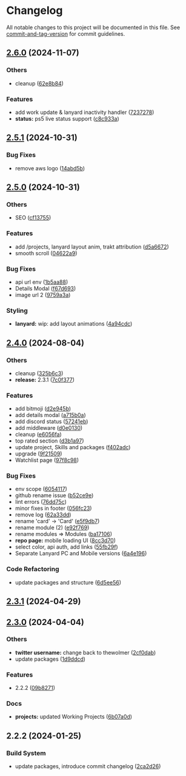 # Changelog

All notable changes to this project will be documented in this file. See [commit-and-tag-version](https://github.com/absolute-version/commit-and-tag-version) for commit guidelines.

## [2.6.0](https://github.com/thewolmer/WolPortal/branches/compare/v2.6.0..v2.5.1) (2024-11-07)


### Others

* cleanup ([62e8b84](https://github.com/thewolmer/WolPortal/commits/62e8b8408e47bff02256ec0da2f6b65242147faa))


### Features

* add work update & lanyard inactivity handler ([7237278](https://github.com/thewolmer/WolPortal/commits/7237278528fa62590e1a69c16235af16fc02bb9a))
* **status:** ps5 live status support ([c8c933a](https://github.com/thewolmer/WolPortal/commits/c8c933ae0533d3e6a7c1efcccfbdfaa435bc6737))

## [2.5.1](https://github.com/thewolmer/WolPortal/branches/compare/v2.5.1..v2.5.0) (2024-10-31)


### Bug Fixes

* remove aws logo ([14abd5b](https://github.com/thewolmer/WolPortal/commits/14abd5bd458d55c3aacd9beb32ea184195bf009e))

## [2.5.0](https://github.com/thewolmer/WolPortal/branches/compare/v2.5.0..v2.4.0) (2024-10-31)


### Others

* SEO ([cf13755](https://github.com/thewolmer/WolPortal/commits/cf137558431dee63bc4f0d12b025f1680c61dd3d))


### Features

* add /projects, lanyard layout anim, trakt attribution ([d5a6672](https://github.com/thewolmer/WolPortal/commits/d5a667279cb808d6b5dd28d5eb5e80342f34ae92))
* smooth scroll ([04622a9](https://github.com/thewolmer/WolPortal/commits/04622a945eedc3ba875bec296631462b81620158))


### Bug Fixes

* api url env ([1b5aa88](https://github.com/thewolmer/WolPortal/commits/1b5aa882e90c9bd6abbb3395de1f61f64ec3283e))
* Details Modal ([f67d693](https://github.com/thewolmer/WolPortal/commits/f67d69333c1a79b5afe640f1ff2d203458858df4))
* image url 2 ([9759a3a](https://github.com/thewolmer/WolPortal/commits/9759a3ab3b485bf7efaf0097ff39e4e14ac6f441))


### Styling

* **lanyard:** wip: add layout animations ([4a94cdc](https://github.com/thewolmer/WolPortal/commits/4a94cdcd20b47e5f94d6a4d6b6a8d1519394ca41))

## [2.4.0](https://github.com/thewolmer/WolPortal/branches/compare/v2.4.0..v2.3.0) (2024-08-04)


### Others

* cleanup ([325b6c3](https://github.com/thewolmer/WolPortal/commits/325b6c370a01fbcbed0a4c05ea4bfe57a346d3e3))
* **release:** 2.3.1 ([7c0f377](https://github.com/thewolmer/WolPortal/commits/7c0f377837630a2eea9861b08d4a54d291adc0c3))


### Features

* add bitmoji ([d2e945b](https://github.com/thewolmer/WolPortal/commits/d2e945bef3a0280d642eb86a7d8942bcd53fdf21))
* add details modal ([a715b0a](https://github.com/thewolmer/WolPortal/commits/a715b0abb913365b63dd4dce9a4452f3353c94dd))
* add discord status ([57241eb](https://github.com/thewolmer/WolPortal/commits/57241eba10b3b081b517499cb783cd2de85d480a))
* add middleware ([d0e0130](https://github.com/thewolmer/WolPortal/commits/d0e01302bb50cda2377abe8bcd952cdf7f46cd4c))
* cleanup ([e6056fa](https://github.com/thewolmer/WolPortal/commits/e6056fa4728ec3166698f6a2556c2fb384447fab))
* top rated section ([d3b1a97](https://github.com/thewolmer/WolPortal/commits/d3b1a97992feb5275440ae934a1ffe2ddf2eebd7))
* update project, Skills and packages ([f402adc](https://github.com/thewolmer/WolPortal/commits/f402adc00a115293a2a9be66fc5ee9a4a76d2b75))
* upgrade ([9f21509](https://github.com/thewolmer/WolPortal/commits/9f21509d37a4cf79d44a8e8bb901a7139b9f10ef))
* Watchlist page ([97f8c98](https://github.com/thewolmer/WolPortal/commits/97f8c98b63083f6ce5da6ba1262f79258f7db8cf))


### Bug Fixes

* env scope ([6054117](https://github.com/thewolmer/WolPortal/commits/6054117dc6374a328b64b47c388baec8958044ee))
* github rename issue ([b52ce9e](https://github.com/thewolmer/WolPortal/commits/b52ce9ef3408f3d66ad016db0ddccfe9682c2d53))
* lint errors ([76dd75c](https://github.com/thewolmer/WolPortal/commits/76dd75c1fd063e64c043261d5d45b22e37bcaa82))
* minor fixes in footer ([056fc23](https://github.com/thewolmer/WolPortal/commits/056fc2362d529f7efef7fce8143daf93a6c1416a))
* remove log ([62a33dd](https://github.com/thewolmer/WolPortal/commits/62a33ddcbb90659aef6f29dbb520ce80c2046fc7))
* rename 'card' -> 'Card' ([e5f9db7](https://github.com/thewolmer/WolPortal/commits/e5f9db7295de78c41cee28cf2e7b74568fb4887d))
* rename module (2) ([e92f769](https://github.com/thewolmer/WolPortal/commits/e92f7693dde05517c358aa16c6475fd8a6cde27a))
* rename modules => Modules ([ba17106](https://github.com/thewolmer/WolPortal/commits/ba171060a974337a2703f9a196166600d0cf678b))
* **repo page:** mobile loading UI ([8cc3d70](https://github.com/thewolmer/WolPortal/commits/8cc3d706c6318d0170a03fecc20fdd7e29718360))
* select color, api auth, add links ([55fb29f](https://github.com/thewolmer/WolPortal/commits/55fb29fe662db798a47c90b56c183efaef33d40c))
* Separate Lanyard PC and Mobile versions ([6a4e196](https://github.com/thewolmer/WolPortal/commits/6a4e1968fe9694baf546dc6834851da92a0fa0b8))


### Code Refactoring

* update packages and structure ([6d5ee56](https://github.com/thewolmer/WolPortal/commits/6d5ee566197cde9f2570863e100de503ad5f4ed5))

## [2.3.1](https://github.com/thewolmer/WolPortal/branches/compare/v2.3.1..v2.3.0) (2024-04-29)

## [2.3.0](https://github.com/thewolmer/WolPortal/branches/compare/v2.3.0..v2.2.2) (2024-04-04)


### Others

* **twitter username:** change back to thewolmer ([2cf0dab](https://github.com/thewolmer/WolPortal/commits/2cf0dab340e0113c1c64d0ef296888977eaf2dd3))
* update packages ([1d9ddcd](https://github.com/thewolmer/WolPortal/commits/1d9ddcddf3d369787f907eba3695aba36077ba8b))


### Features

* 2.2.2 ([09b8271](https://github.com/thewolmer/WolPortal/commits/09b8271dd210876b598ca23b0a454ebd00f7b542))


### Docs

* **projects:** updated Working Projects ([6b07a0d](https://github.com/thewolmer/WolPortal/commits/6b07a0d48940348d92d1b5da5eb5e525c52e5907))

## 2.2.2 (2024-01-25)

### Build System

- update packages, introduce commit changelog ([2ca2d26](https://github.com/thewolmer/WolPortal/commits/2ca2d26390d467558dc6d7333f6189f995126b11))

